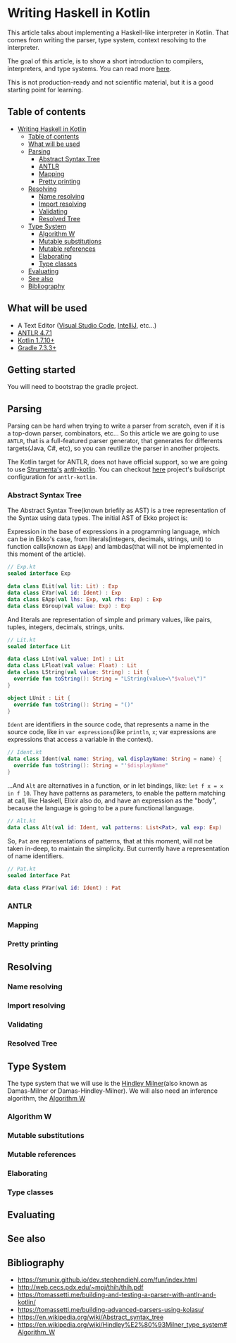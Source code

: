 # Writing Haskell in Kotlin

This article talks about implementing a Haskell-like interpreter in Kotlin. That comes from
writing the parser, type system, context resolving to the interpreter.

The goal of this article, is to show a short introduction to compilers, interpreters, and
type systems. You can read more [here](#see-also).

This is not production-ready and not scientific material, but it is a good starting point for
learning.

## Table of contents

- [Writing Haskell in Kotlin](#writing-haskell-in-kotlin)
  - [Table of contents](#table-of-contents)
  - [What will be used](#what-will-be-used)
  - [Parsing](#parsing)
    - [Abstract Syntax Tree](#abstract-syntax-tree)
    - [ANTLR](#antlr)
    - [Mapping](#mapping)
    - [Pretty printing](#pretty-printing)
  - [Resolving](#resolving)
    - [Name resolving](#name-resolving)
    - [Import resolving](#import-resolving)
    - [Validating](#validating)
    - [Resolved Tree](#resolved-tree)
  - [Type System](#type-system)
    - [Algorithm W](#algorithm-w)
    - [Mutable substitutions](#mutable-substitutions)
    - [Mutable references](#mutable-references)
    - [Elaborating](#elaborating)
    - [Type classes](#type-classes)
  - [Evaluating](#evaluating)
  - [See also](#see-also)
  - [Bibliography](#bibliography)

## What will be used

- A Text Editor ([Visual Studio Code](https://code.visualstudio.com/), [IntelliJ](https://www.jetbrains.com/idea/),
  etc...)
- [ANTLR 4.7.1](https://www.antlr.org/)
- [Kotlin 1.7.10+](https://kotlinlang.org/)
- [Gradle 7.3.3+](https://gradle.org/)

## Getting started

You will need to bootstrap the gradle project.

## Parsing

Parsing can be hard when trying to write a parser from scratch, even if it is a top-down parser, combinators, etc... So this article we are going to use `ANTLR`, that is a full-featured parser generator, that generates for differents targets(Java, C#, etc), so you can reutilize the parser in another projects.

The Kotlin target for ANTLR, does not have official support, so we are going to use [Strumenta's](https://strumenta.com/) [antlr-kotlin](https://github.com/Strumenta/antlr-kotlin). You can checkout [here](https://github.com/gabrielleeg1/ekko/blob/main/build.gradle.kts) project's buildscript configuration for `antlr-kotlin`.

### Abstract Syntax Tree

The Abstract Syntax Tree(known briefily as AST) is a tree representation of the Syntax using data types. The initial AST of Ekko project is:

Expression in the base of expressions in a programming language, which can be in Ekko's case, from literals(integers, decimals, strings, unit) to function calls(known as `EApp`) and lambdas(that will not be implemented in this moment of the article).

```kotlin
// Exp.kt
sealed interface Exp

data class ELit(val lit: Lit) : Exp
data class EVar(val id: Ident) : Exp
data class EApp(val lhs: Exp, val rhs: Exp) : Exp
data class EGroup(val value: Exp) : Exp
```

And literals are representation of simple and primary values, like pairs, tuples, integers, decimals, strings, units.

```kotlin
// Lit.kt
sealed interface Lit

data class LInt(val value: Int) : Lit
data class LFloat(val value: Float) : Lit
data class LString(val value: String) : Lit {
  override fun toString(): String = "LString(value=\"$value\")"
}

object LUnit : Lit {
  override fun toString(): String = "()"
}
```

`Ident` are identifiers in the source code, that represents a name in the source code, like in `var expressions`(like `println`, `x`; var expressions are expressions that access a variable in the context).

```kotlin
// Ident.kt
data class Ident(val name: String, val displayName: String = name) {
  override fun toString(): String = "'$displayName"
}
```

...And `Alt` are alternatives in a function, or in let bindings, like: `let f x = x in f 10`. They have patterns as parameters, to enable the pattern matching at call, like Haskell, Elixir also do, and have an expression as the "body", because the language is going to be a pure functional language.

```kotlin
// Alt.kt
data class Alt(val id: Ident, val patterns: List<Pat>, val exp: Exp)
```

So, `Pat` are representations of patterns, that at this moment, will not be taken in-deep, to maintain the simplicity. But currently have a representation of name identifiers.

```kotlin
// Pat.kt
sealed interface Pat

data class PVar(val id: Ident) : Pat
```

### ANTLR

### Mapping

### Pretty printing

## Resolving

### Name resolving

### Import resolving

### Validating

### Resolved Tree

## Type System

The type system that we will use is
the [Hindley Milner](https://en.wikipedia.org/wiki/Hindley%E2%80%93Milner_type_system)(also known as Damas-Milner or
Damas-Hindley-Milner).
We will also need an inference algorithm,
the [Algorithm W](https://en.wikipedia.org/wiki/Hindley%E2%80%93Milner_type_system#Algorithm_W)

### Algorithm W

### Mutable substitutions

### Mutable references

### Elaborating

### Type classes

## Evaluating

## See also

## Bibliography

- https://smunix.github.io/dev.stephendiehl.com/fun/index.html
- http://web.cecs.pdx.edu/~mpj/thih/thih.pdf
- https://tomassetti.me/building-and-testing-a-parser-with-antlr-and-kotlin/
- https://tomassetti.me/building-advanced-parsers-using-kolasu/
- https://en.wikipedia.org/wiki/Abstract_syntax_tree
- https://en.wikipedia.org/wiki/Hindley%E2%80%93Milner_type_system#Algorithm_W
